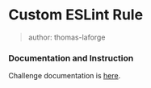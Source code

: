 # Custom ESLint Rule

> author: thomas-laforge

### Documentation and Instruction

Challenge documentation is [here](https://angular-challenges.vercel.app/challenges/nx/27-forbid-enum-rule/).
